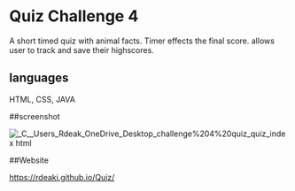 # Quiz Challenge 4

A short timed quiz with animal facts. Timer effects the final score. allows user to track and save their highscores.

## languages

HTML, CSS, JAVA

##screenshot

![_C__Users_Rdeak_OneDrive_Desktop_challenge%204%20quiz_quiz_index html](https://user-images.githubusercontent.com/106924254/177908537-7b9d87af-484f-4e9a-9df1-e50be37d689d.png)

##Website

https://rdeaki.github.io/Quiz/
